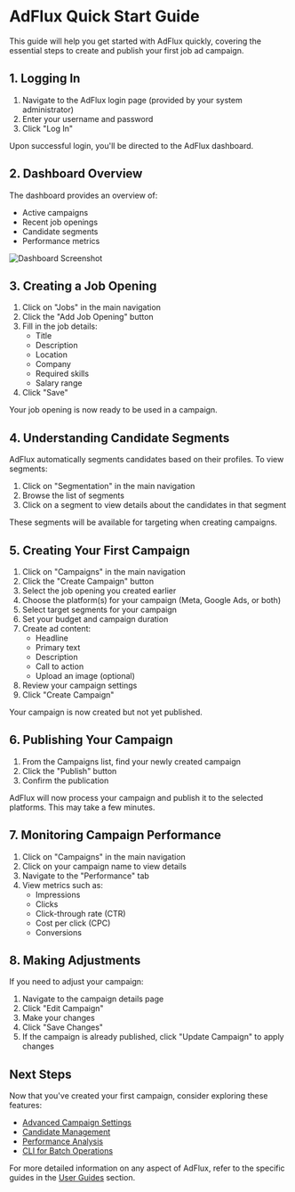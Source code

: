 # AdFlux Quick Start Guide

This guide will help you get started with AdFlux quickly, covering the essential steps to create and publish your first job ad campaign.

## 1. Logging In

1. Navigate to the AdFlux login page (provided by your system administrator)
2. Enter your username and password
3. Click "Log In"

Upon successful login, you'll be directed to the AdFlux dashboard.

## 2. Dashboard Overview

The dashboard provides an overview of:
- Active campaigns
- Recent job openings
- Candidate segments
- Performance metrics

![Dashboard Screenshot](../images/dashboard.png)

## 3. Creating a Job Opening

1. Click on "Jobs" in the main navigation
2. Click the "Add Job Opening" button
3. Fill in the job details:
   - Title
   - Description
   - Location
   - Company
   - Required skills
   - Salary range
4. Click "Save"

Your job opening is now ready to be used in a campaign.

## 4. Understanding Candidate Segments

AdFlux automatically segments candidates based on their profiles. To view segments:

1. Click on "Segmentation" in the main navigation
2. Browse the list of segments
3. Click on a segment to view details about the candidates in that segment

These segments will be available for targeting when creating campaigns.

## 5. Creating Your First Campaign

1. Click on "Campaigns" in the main navigation
2. Click the "Create Campaign" button
3. Select the job opening you created earlier
4. Choose the platform(s) for your campaign (Meta, Google Ads, or both)
5. Select target segments for your campaign
6. Set your budget and campaign duration
7. Create ad content:
   - Headline
   - Primary text
   - Description
   - Call to action
   - Upload an image (optional)
8. Review your campaign settings
9. Click "Create Campaign"

Your campaign is now created but not yet published.

## 6. Publishing Your Campaign

1. From the Campaigns list, find your newly created campaign
2. Click the "Publish" button
3. Confirm the publication

AdFlux will now process your campaign and publish it to the selected platforms. This may take a few minutes.

## 7. Monitoring Campaign Performance

1. Click on "Campaigns" in the main navigation
2. Click on your campaign name to view details
3. Navigate to the "Performance" tab
4. View metrics such as:
   - Impressions
   - Clicks
   - Click-through rate (CTR)
   - Cost per click (CPC)
   - Conversions

## 8. Making Adjustments

If you need to adjust your campaign:

1. Navigate to the campaign details page
2. Click "Edit Campaign"
3. Make your changes
4. Click "Save Changes"
5. If the campaign is already published, click "Update Campaign" to apply changes

## Next Steps

Now that you've created your first campaign, consider exploring these features:

- [Advanced Campaign Settings](campaign-settings.md)
- [Candidate Management](candidates.md)
- [Performance Analysis](campaign-performance.md)
- [CLI for Batch Operations](cli-guide.md)

For more detailed information on any aspect of AdFlux, refer to the specific guides in the [User Guides](README.md) section.

